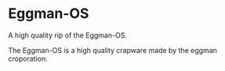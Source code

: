 # Eggman-OS
A high quality rip of the Eggman-OS.

The Eggman-OS is a high quality crapware made by the eggman croporation.
